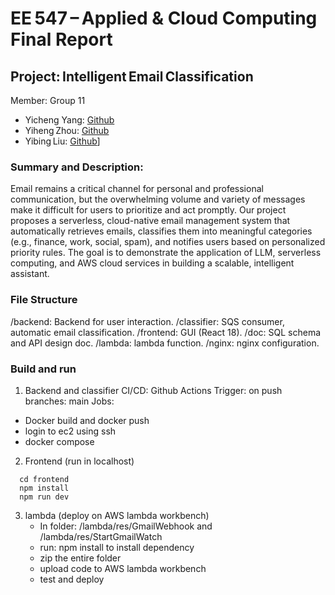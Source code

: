 # EE 547 – Applied & Cloud Computing Final Report
## Project: Intelligent Email Classification


Member: 
Group 11
- Yicheng Yang: [Github](https://github.com/mark-yyc)
- Yiheng Zhou: [Github](https://github.com/unswimmingduck)
- Yibing Liu: [Github](https://github.com/Young884)]

### Summary and Description:
Email remains a critical channel for personal and professional communication, but the overwhelming volume and variety of messages make it difficult for users to prioritize and act promptly. Our project proposes a serverless, cloud-native email management system that automatically retrieves emails, classifies them into meaningful categories (e.g., finance, work, social, spam), and notifies users based on personalized priority rules. The goal is to demonstrate the application of LLM, serverless computing, and AWS cloud services in building a scalable, intelligent assistant.

### File Structure
/backend: Backend for user interaction.
/classifier: SQS consumer, automatic email classification.
/frontend: GUI (React 18).
/doc: SQL schema and API design doc.
/lambda: lambda function.
/nginx: nginx configuration.

### Build and run
1. Backend and classifier
  CI/CD: Github Actions
  Trigger: on push branches: main
  Jobs: 
  + Docker build and docker push
  + login to ec2 using ssh
  + docker compose
2. Frontend (run in localhost)
  ```
    cd frontend
    npm install
    npm run dev
  ```
3. lambda (deploy on AWS lambda workbench)
   + In folder: /lambda/res/GmailWebhook and /lambda/res/StartGmailWatch
   + run: npm install to install dependency
   + zip the entire folder
   + upload code to AWS lambda workbench
   + test and deploy
   


